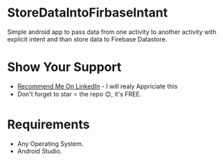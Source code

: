 # StoreDataIntoFirbaseIntant
Simple android app to pass data from one activity to another activity with explicit intent and than store data to Firebase Datastore.
# Show Your Support
* [Recommend Me On LinkedIn](https://www.linkedin.com/in/imalisheraz/) - I will realy Appriciate this  
* Don't forget to star ⭐ the repo 😉, it's FREE.

# Requirements
* Any Operating System.   
* Android Studio.
